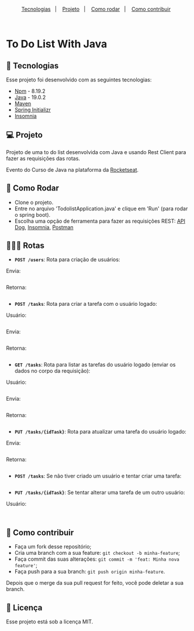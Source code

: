 <p align="center">
  <a href="#-tecnologias">Tecnologias</a>&nbsp;&nbsp;&nbsp;|&nbsp;&nbsp;&nbsp;
  <a href="#-projeto">Projeto</a>&nbsp;&nbsp;&nbsp;|&nbsp;&nbsp;&nbsp;
  <a href="#-como-rodar">Como rodar</a>&nbsp;&nbsp;&nbsp;|&nbsp;&nbsp;&nbsp;
  <a href="#-como-contribuir">Como contribuir</a>&nbsp;&nbsp;&nbsp;
  </p>

<br>

# To Do List With Java

## 🚀 Tecnologias

Esse projeto foi desenvolvido com as seguintes tecnologias:

- [Npm](https://www.npmjs.com/) - 8.19.2
- [Java](https://www.java.com/pt-BR/) - 19.0.2
- [Maven](https://maven.apache.org/)
- [Spring Initializr](https://start.spring.io/)
- [Insomnia](https://insomnia.rest/download)

## 💻 Projeto

Projeto de uma to do list desenvolvida com Java e usando Rest Client para fazer as requisições das rotas.

Evento do Curso de Java na plataforma da [Rocketseat](https://www.rocketseat.com.br/).

## 🚀 Como Rodar

- Clone o projeto.
- Entre no arquivo 'TodolistApplication.java' e clique em 'Run' (para rodar o spring boot).
- Escolha uma opção de ferramenta para fazer as requisições REST: [API Dog](https://apidog.com/download/), [Insomnia](https://insomnia.rest/download), [Postman](https://www.postman.com/downloads/)

## 👩🏿‍💻 Rotas

- **`POST /users`**: Rota para criação de usuários:

Envia:
<p align="center">
  <img alt="" src=".github/image.png">
</p>

Retorna:
<p align="center">
  <img alt="" src=".github/image2.png">
</p>

- **`POST /tasks`**: Rota para criar a tarefa com o usuário logado:

Usuário:
<p align="center">
  <img alt="" src=".github/image3.png">
</p>

Envia:
<p align="center">
  <img alt="" src=".github/image4.png">
</p>

Retorna:
<p align="center">
  <img alt="" src=".github/image5.png">
</p>

- **`GET /tasks`**: Rota para listar as tarefas do usuário logado (enviar os dados no corpo da requisição):

Usuário:
<p align="center">
  <img alt="" src=".github/image3.png">
</p>

Envia:
<p align="center">
  <img alt="" src=".github/image6.png">
</p>

Retorna:
<p align="center">
  <img alt="" src=".github/image7.png">
</p>

- **`PUT /tasks/{idTask}`**: Rota para atualizar uma tarefa do usuário logado:

Envia:
<p align="center">
  <img alt="" src=".github/image8.png">
</p>

Retorna:
<p align="center">
  <img alt="" src=".github/image9.png">
</p>

- **`POST /tasks`**: Se não tiver criado um usuário e tentar criar uma tarefa:

<p align="center">
  <img alt="" src=".github/image10.png">
</p>

- **`PUT /tasks/{idTask}`**: Se tentar alterar uma tarefa de um outro usuário:

Usuário:
<p align="center">
  <img alt="" src=".github/image11.png">
</p>

<p align="center">
  <img alt="" src=".github/image12.png">
</p>

## 🤔 Como contribuir

- Faça um fork desse repositório;
- Cria uma branch com a sua feature: `git checkout -b minha-feature`;
- Faça commit das suas alterações: `git commit -m 'feat: Minha nova feature'`;
- Faça push para a sua branch: `git push origin minha-feature`.

Depois que o merge da sua pull request for feito, você pode deletar a sua branch.

## 📝 Licença

Esse projeto está sob a licença MIT.
